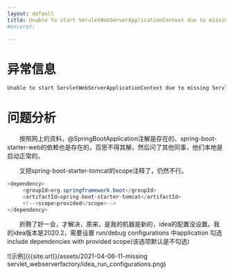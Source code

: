 ```yaml
---
layout: default
title: Unable to start ServletWebServerApplicationContext due to missing ServletWebServerFactory bean
#excerpt: 

---
```


#  异常信息

```java
Unable to start ServletWebServerApplicationContext due to missing ServletWebServerFactory bean
```

# 问题分析

　　按照网上的资料，@SpringBootApplication注解是存在的、spring-boot-starter-web的依赖也是存在的，百思不得其解，然后问了其他同事，他们本地是启动正常的。

　　又把spring-boot-starter-tomcat的scope注释了，仍然不行。

```java
<dependency>
     <groupId>org.springframework.boot</groupId>
     <artifactId>spring-boot-starter-tomcat</artifactId>
     <!--<scope>provided</scope>-->
</dependency>
```

　　折腾了好一会，才解决，原来，是我的机器是新的，idea的配置没设置。我的idea版本是2020.2，需要设置 run/debug configurations 中application 勾选 include dependencies with provided scope(该选项默认是不勾选)

![示例]({{site.url}}/assets/2021-04-06-11-missing servlet_webserverfactory/idea_run_configurations.png)


